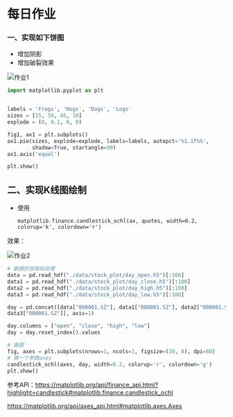 # 每日作业

### 一、实现如下饼图

* 增加阴影
* 增加破裂效果

![作业1](/images/作业1.png)

```python
import matplotlib.pyplot as plt


labels = 'Frogs', 'Hogs', 'Dogs', 'Logs'
sizes = [15, 30, 45, 10]
explode = (0, 0.1, 0, 0)

fig1, ax1 = plt.subplots()
ax1.pie(sizes, explode=explode, labels=labels, autopct='%1.1f%%',
        shadow=True, startangle=90)
ax1.axis('equal')

plt.show()
```

## 二、实现K线图绘制

* 使用

  ```
  matplotlib.finance.candlestick_ochl(ax, quotes, width=0.2, colorup='k', colordown='r')
  ```

效果：

![作业2](/images/作业2.png)

```python
# 数据的获取和处理
data = pd.read_hdf("./data/stock_plot/day_open.h5")[:100]
data1 = pd.read_hdf("./data/stock_plot/day_close.h5")[:100]
data2 = pd.read_hdf("./data/stock_plot/day_high.h5")[:100]
data3 = pd.read_hdf("./data/stock_plot/day_low.h5")[:100]

day = pd.concat([data["000001.SZ"], data1["000001.SZ"], data2["000001.SZ"],
data3["000001.SZ"]], axis=1)

day.columns = ["open", "close", "high", "low"]
day = day.reset_index().values

# 画图
fig, axes = plt.subplots(nrows=1, ncols=1, figsize=(20, 8), dpi=80)
# 第一个参数axes
candlestick_ochl(axes, day, width=0.2, colorup='r', colordown='g')
plt.show()
```
参考API：https://matplotlib.org/api/finance_api.html?highlight=candlestick#matplotlib.finance.candlestick_ochl

https://matplotlib.org/api/axes_api.html#matplotlib.axes.Axes
